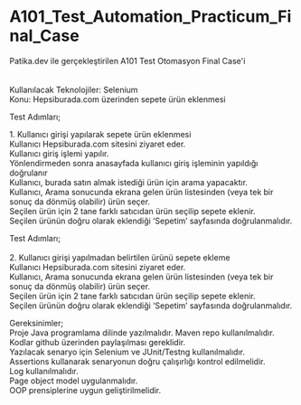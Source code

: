 # A101_Test_Automation_Practicum_Final_Case<br>
Patika.dev ile gerçekleştirilen A101 Test Otomasyon Final Case'i<br>
<br><br>
Kullanılacak Teknolojiler: Selenium<br>
Konu: Hepsiburada.com üzerinden sepete ürün eklenmesi <br>

Test Adımları;<br>
<p>1. Kullanıcı girişi yapılarak sepete ürün eklenmesi <br>
Kullanıcı Hepsiburada.com sitesini ziyaret eder.<br>
Kullanıcı giriş işlemi yapılır.<br>
Yönlendirmeden sonra anasayfada kullanıcı giriş işleminin yapıldığı doğrulanır<br>
Kullanıcı, burada satın almak istediği ürün için arama yapacaktır.<br>
Kullanıcı, Arama sonucunda ekrana gelen ürün listesinden (veya tek bir sonuç da dönmüş olabilir) ürün seçer.<br>
Seçilen ürün için 2 tane farklı satıcıdan ürün seçilip sepete eklenir.<br>
Seçilen ürünün doğru olarak eklendiği ‘Sepetim’ sayfasında doğrulanmalıdır.<br></p>

Test Adımları;<br><br>
2. Kullanıcı girişi yapılmadan belirtilen ürünü sepete ekleme<br>
Kullanıcı Hepsiburada.com sitesini ziyaret eder.<br>
Kullanıcı, Arama sonucunda ekrana gelen ürün listesinden (veya tek bir sonuç da dönmüş olabilir) ürün seçer.<br>
Seçilen ürün için 2 tane farklı satıcıdan ürün seçilip sepete eklenir.<br>
Seçilen ürünün doğru olarak eklendiği ‘Sepetim’ sayfasında doğrulanmalıdır.<br>


Gereksinimler;<br>
Proje Java programlama dilinde yazılmalıdır. Maven repo kullanılmalıdır.<br>
Kodlar github üzerinden paylaşılması gereklidir. <br>
Yazılacak senaryo için Selenium ve JUnit/Testng kullanılmalıdır.<br>
Assertions kullanarak senaryonun doğru çalışırlığı kontrol edilmelidir.<br>
Log kullanılmalıdır.<br>
Page object model uygulanmalıdır.<br>
OOP prensiplerine uygun geliştirilmelidir.<br>
